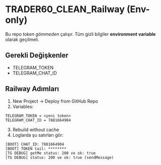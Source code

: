 # TRADER60_CLEAN_Railway (Env-only)

Bu repo *token gömmeden* çalışır. Tüm gizli bilgiler **environment variable** olarak geçilmeli.

## Gerekli Değişkenler
- TELEGRAM_TOKEN
- TELEGRAM_CHAT_ID

## Railway Adımları
1) New Project → Deploy from GitHub Repo
2) Variables:
```
TELEGRAM_TOKEN = <yeni token>
TELEGRAM_CHAT_ID = 7881664904
```
3) Rebuild without cache
4) Loglarda şu satırları gör:
```
[BOOT] CHAT_ID: 7881664904
[BOOT] TOKEN tail: ********
[TG DEBUG] getMe status: 200 ve ok: true
[TG DEBUG] status: 200 ve ok: true (sendMessage)
```
